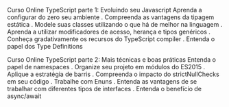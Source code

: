 
Curso Online TypeScript parte 1: Evoluindo seu Javascript
Aprenda a configurar do zero seu ambiente . Compreenda as vantagens da tipagem estática . Modele suas classes utilizando o que há de melhor na linguagem . Aprenda a utilizar modificadores de acesso, herança e tipos genéricos . Conheça gradativamente os recursos do TypeScript compiler . Entenda o papel dos Type Definitions


Curso Online TypeScript parte 2: Mais técnicas e boas práticas
Entenda o papel de namespaces . Organize seu projeto em módulos do ES2015 . Aplique a estratégia de barris . Compreenda o impacto do strictNullChecks em seu código . Trabalhe com Enuns . Entenda as vantagens de se trabalhar com diferentes tipos de interfaces . Entenda o benefício de async/await


